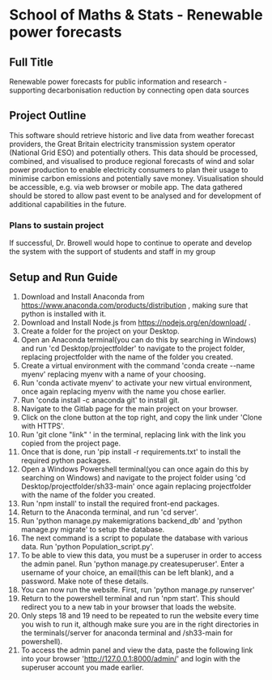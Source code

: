 # School of Maths & Stats - Renewable power forecasts

## Full Title

Renewable power forecasts for public information and research - supporting decarbonisation reduction by connecting
open data sources

## Project Outline

This software should retrieve historic and live data from weather forecast providers, the Great Britain electricity transmission system operator (National Grid ESO) and potentially others. This data should be processed, combined, and visualised to produce regional forecasts of wind and solar power production to enable electricity consumers to plan their usage to minimise carbon emissions and potentially save money. Visualisation should be accessible, e.g. via web browser or mobile app. The data gathered should be stored to allow past event to be analysed and for development of additional capabilities in the future.

### Plans to sustain project

If successful, Dr. Browell would hope to continue to operate and develop the system with the support of students and staff in my group

## Setup and Run Guide

1. Download and Install Anaconda from https://www.anaconda.com/products/distribution , making sure that python is installed with it.
2. Download and Install Node.js from https://nodejs.org/en/download/ .
3. Create a folder for the project on your Desktop.
4. Open an Anaconda terminal(you can do this by searching in Windows) and run 'cd Desktop/projectfolder' to navigate to the project folder, replacing projectfolder with the name of the folder you created.
5. Create a virtual environment with the command 'conda create --name myenv' replacing myenv with a name of your choosing.
6. Run 'conda activate myenv' to activate your new virtual environment, once again replacing myenv with the name you chose earlier.
7. Run 'conda install -c anaconda git' to install git.
8. Navigate to the Gitlab page for the main project on your browser.
9. Click on the clone button at the top right, and copy the link under 'Clone with HTTPS'.
10. Run 'git clone "link" ' in the terminal, replacing link with the link you copied from the project page.
11. Once that is done, run 'pip install -r requirements.txt' to install the required python packages.
12. Open a Windows Powershell terminal(you can once again do this by searching on Windows) and navigate to the project folder using 'cd Desktop/projectfolder/sh33-main' once again replacing projectfolder with the name of the folder you created.
13. Run 'npm install' to install the required front-end packages.
14. Return to the Anaconda terminal, and run 'cd server'.
15. Run 'python manage.py makemigrations backend_db' and 'python manage.py migrate' to setup the database.
16. The next command is a script to populate the database with various data. Run 'python Population_script.py'.
17. To be able to view this data, you must be a superuser in order to access the admin panel. Run 'python manage.py createsuperuser'. Enter a username of your choice, an email(this can be left blank), and a password. Make note of these details.
18. You can now run the website. First, run 'python manage.py runserver'
19. Return to the powershell terminal and run 'npm start'. This should redirect you to a new tab in your browser that loads the website.
20. Only steps 18 and 19 need to be repeated to run the website every time you wish to run it, although make sure you are in the right directories in the terminals(/server for anaconda terminal and /sh33-main for powershell).
21. To access the admin panel and view the data, paste the following link into your browser 'http://127.0.0.1:8000/admin/' and login with the superuser account you made earlier.
